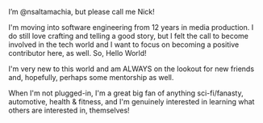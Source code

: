 I’m @nsaltamachia, but please call me Nick!

I'm moving into software engineering from 12 years in media production. I do still love crafting and telling a good story, but I felt the call to become involved in the tech world and I want to focus on becoming a positive contributor here, as well. So, Hello World!

I'm very new to this world and am ALWAYS on the lookout for new friends and, hopefully, perhaps some mentorship as well. 

When I'm not plugged-in, I'm a great big fan of anything sci-fi/fanasty, automotive, health & fitness, and I'm genuinely interested in learning what others are interested in, themselves!


